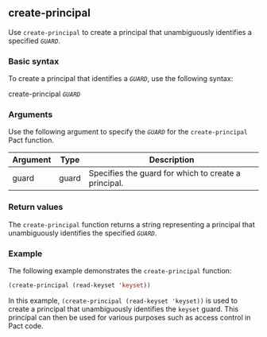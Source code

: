## create-principal
Use `create-principal` to create a principal that unambiguously identifies a specified *`GUARD`*.

### Basic syntax

To create a principal that identifies a *`GUARD`*, use the following syntax:

create-principal *`GUARD`*

### Arguments

Use the following argument to specify the *`GUARD`* for the `create-principal` Pact function.

| Argument | Type | Description |
| --- | --- | --- |
| guard | guard | Specifies the guard for which to create a principal. |

### Return values

The `create-principal` function returns a string representing a principal that unambiguously identifies the specified *`GUARD`*.

### Example

The following example demonstrates the `create-principal` function:

```lisp
(create-principal (read-keyset 'keyset))
```

In this example, `(create-principal (read-keyset 'keyset))` is used to create a principal that unambiguously identifies the `keyset` guard. This principal can then be used for various purposes such as access control in Pact code.
